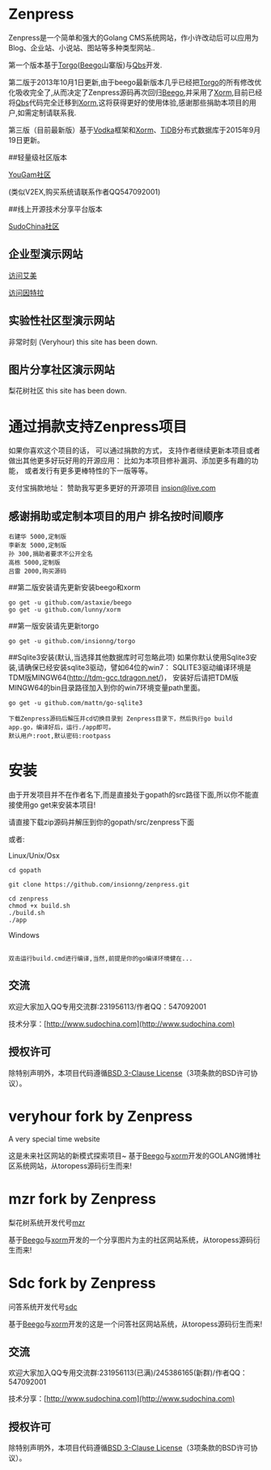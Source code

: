 Zenpress
===
Zenpress是一个简单和强大的Golang CMS系统网站，作小许改动后可以应用为Blog、企业站、小说站、图站等多种类型网站..

第一个版本基于[Torgo](https://github.com/insionng/torgo)([Beego](https://github.com/astaxie/beego)山寨版)与[Qbs](https://github.com/coocood/qbs)开发.

第二版于2013年10月1日更新,由于beego最新版本几乎已经把[Torgo](https://github.com/insionng/torgo)的所有修改优化吸收完全了,从而决定了Zenpress源码再次回归[Beego](https://github.com/astaxie/beego),并采用了[Xorm](https://github.com/lunny/xorm),目前已经将[Qbs](https://github.com/coocood/qbs)代码完全迁移到[Xorm](https://github.com/lunny/xorm),这将获得更好的使用体验,感谢那些捐助本项目的用户,如需定制请联系我.

第三版（目前最新版）基于[Vodka](https://github.com/insionng/vodka)框架和[Xorm](https://github.com/go-xorm/xorm)、[TiDB](https://github.com/pingcap/tidb)分布式数据库于2015年9月19日更新。

##轻量级社区版本

[YouGam社区](http://www.yougam.com/)

(类似V2EX,购买系统请联系作者QQ547092001)



##线上开源技术分享平台版本

[SudoChina社区](http://www.sudochina.com/)


## 企业型演示网站

[访问艾美](<http://www.ibeautys.com/>)

[访问因特拉](<http://www.interla.net/>)


## 实验性社区型演示网站

非常时刻 (Veryhour) this site has been down.


## 图片分享社区演示网站

梨花树社区 this site has been down.


# 通过捐款支持Zenpress项目
如果你喜欢这个项目的话， 可以通过捐款的方式， 支持作者继续更新本项目或者做出其他更多好玩好用的开源应用： 比如为本项目修补漏洞、添加更多有趣的功能， 或者发行有更多更棒特性的下一版等等。

支付宝捐款地址： 赞助我写更多更好的开源项目 insion@live.com



## 感谢捐助或定制本项目的用户 排名按时间顺序
    右建华 5000,定制版
    李新友 5000,定制版 
    孙 300,捐助者要求不公开全名
    高栋 5000,定制版
    吕雷 2000,购买源码


##第二版安装请先更新安装beego和xorm

    go get -u github.com/astaxie/beego
    go get -u github.com/lunny/xorm

##第一版安装请先更新torgo

    go get -u github.com/insionng/torgo

##Sqlite3安装(默认,当选择其他数据库时可忽略此项)
	如果你默认使用Sqlite3安装,请确保已经安装sqlite3驱动，譬如64位的win7：
	SQLITE3驱动编译环境是TDM版MINGW64(http://tdm-gcc.tdragon.net/)，
    安装好后请把TDM版MINGW64的bin目录路径加入到你的win7环境变量path里面。

	
	go get -u github.com/mattn/go-sqlite3

    下载Zenpress源码后解压并cd切换目录到 Zenpress目录下，然后执行go build app.go，编译好后，运行./app即可。
    默认用户:root,默认密码:rootpass


安装
===
由于开发项目并不在作者名下,而是直接处于gopath的src路径下面,所以你不能直接使用go get来安装本项目!

请直接下载zip源码并解压到你的gopath/src/zenpress下面


或者:

Linux/Unix/Osx
~~~
cd gopath

git clone https://github.com/insionng/zenpress.git

cd zenpress
chmod +x build.sh
./build.sh
./app
~~~

Windows
~~~

双击运行build.cmd进行编译,当然,前提是你的go编译环境健在...

~~~

## 交流
欢迎大家加入QQ专用交流群:231956113/作者QQ：547092001

技术分享：[http://www.sudochina.com](http://www.sudochina.com)


## 授权许可
除特别声明外，本项目代码遵循[BSD 3-Clause License](<http://opensource.org/licenses/BSD-3-Clause/>)（3项条款的BSD许可协议）。


veryhour fork by Zenpress
==========================

A very special time website

这是未来社区网站的新模式探索项目~
基于[Beego](https://github.com/astaxie/beego)与[xorm](https://github.com/go-xorm/xorm)开发的GOLANG微博社区系统网站，从toropess源码衍生而来!


mzr fork by Zenpress
==========================

梨花树系统开发代号[mzr](https://github.com/insionng/mzr)

基于[Beego](https://github.com/astaxie/beego)与[xorm](https://github.com/go-xorm/xorm)开发的一个分享图片为主的社区网站系统，从toropess源码衍生而来!



Sdc fork by Zenpress
==========================

问答系统开发代号[sdc](https://github.com/insionng/sdc)

基于[Beego](https://github.com/astaxie/beego)与[xorm](https://github.com/go-xorm/xorm)开发的这是一个问答社区网站系统，从toropess源码衍生而来!


## 交流
欢迎大家加入QQ专用交流群:231956113(已满)/245386165(新群)/作者QQ：547092001

技术分享：[http://www.sudochina.com](http://www.sudochina.com)


## 授权许可
除特别声明外，本项目代码遵循[BSD 3-Clause License](<http://opensource.org/licenses/BSD-3-Clause/>)（3项条款的BSD许可协议）。

